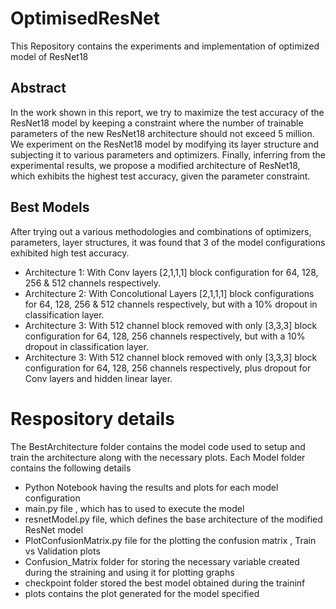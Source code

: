 # OptimisedResNet
This Repository contains the experiments and implementation of optimized model of ResNet18
## Abstract
In the work shown in this report, we try to maximize the test accuracy of the ResNet18 model by keeping a constraint where the number of trainable parameters of the new ResNet18 architecture should not exceed 5 million. We experiment on the ResNet18 model by modifying its layer structure and subjecting it to various parameters and optimizers. Finally, inferring from the experimental results, we propose a modified architecture of ResNet18, which exhibits the highest test accuracy,  given the parameter constraint.
## Best Models
After trying out a various methodologies and combinations of optimizers, parameters, layer structures, it was found that 3 of the model configurations exhibited high test accuracy.
- Architecture 1: With Conv layers [2,1,1,1] block configuration for 64, 128, 256 & 512 channels respectively.
- Architecture 2: With Concolutional Layers [2,1,1,1] block configurations for  64, 128, 256 & 512 channels respectively, but with a 10% dropout in classification layer.
- Architecture 3: With 512 channel block removed with only [3,3,3] block configuration for 64, 128, 256 channels respectively, but with a 10% dropout in classification layer.
- Architecture 3: With 512 channel block removed with only [3,3,3] block configuration for 64, 128, 256 channels respectively, plus dropout for Conv layers and hidden linear layer.

# Respository details
The BestArchitecture folder contains the model code used to setup and train the architecture along with the necessary plots. Each Model folder contains the following details
- Python Notebook having the results and plots for each model configuration
- main.py file , which has to used to execute the model
- resnetModel.py file, which defines the base architecture of the modified ResNet model
- PlotConfusionMatrix.py file for the plotting the confusion matrix , Train vs Validation plots
- Confusion_Matrix folder for storing the necessary variable created during the straining and using it for plotting graphs
- checkpoint folder stored the best model obtained during the traininf
- plots contains the plot generated for the model specified
